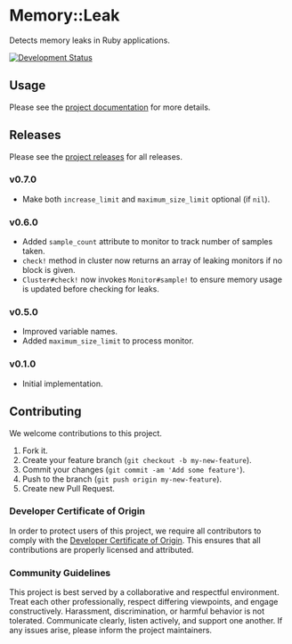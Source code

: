 # Memory::Leak

Detects memory leaks in Ruby applications.

[![Development Status](https://github.com/socketry/memory-leak/workflows/Test/badge.svg)](https://github.com/socketry/memory-leak/actions?workflow=Test)

## Usage

Please see the [project documentation](https://socketry.github.io/memory-leak/) for more details.

## Releases

Please see the [project releases](https://socketry.github.io/memory-leak/releases/index) for all releases.

### v0.7.0

  - Make both `increase_limit` and `maximum_size_limit` optional (if `nil`).

### v0.6.0

  - Added `sample_count` attribute to monitor to track number of samples taken.
  - `check!` method in cluster now returns an array of leaking monitors if no block is given.
  - `Cluster#check!` now invokes `Monitor#sample!` to ensure memory usage is updated before checking for leaks.

### v0.5.0

  - Improved variable names.
  - Added `maximum_size_limit` to process monitor.

### v0.1.0

  - Initial implementation.

## Contributing

We welcome contributions to this project.

1.  Fork it.
2.  Create your feature branch (`git checkout -b my-new-feature`).
3.  Commit your changes (`git commit -am 'Add some feature'`).
4.  Push to the branch (`git push origin my-new-feature`).
5.  Create new Pull Request.

### Developer Certificate of Origin

In order to protect users of this project, we require all contributors to comply with the [Developer Certificate of Origin](https://developercertificate.org/). This ensures that all contributions are properly licensed and attributed.

### Community Guidelines

This project is best served by a collaborative and respectful environment. Treat each other professionally, respect differing viewpoints, and engage constructively. Harassment, discrimination, or harmful behavior is not tolerated. Communicate clearly, listen actively, and support one another. If any issues arise, please inform the project maintainers.
